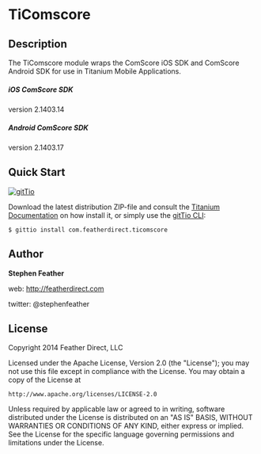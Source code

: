 # TiComscore

## Description

The TiComscore module wraps the ComScore iOS SDK and ComScore Android SDK for use in Titanium Mobile Applications. 

##### iOS ComScore SDK
version 2.1403.14

##### Android ComScore SDK
version 2.1403.17

## Quick Start

[![gitTio](http://gitt.io/badge.png)](http://gitt.io/component/com.featherdirect.ticomscore)

Download the latest distribution ZIP-file and consult the [Titanium Documentation](http://docs.appcelerator.com/titanium/latest/#!/guide/Using_a_Module) on how
install it, or simply use the 
[gitTio CLI](http://gitt.io/cli):

`$ gittio install com.featherdirect.ticomscore`

## Author

**Stephen Feather**

web: http://featherdirect.com

twitter: @stephenfeather


## License

Copyright 2014 Feather Direct, LLC

Licensed under the Apache License, Version 2.0 (the "License");
you may not use this file except in compliance with the License.
You may obtain a copy of the License at

    http://www.apache.org/licenses/LICENSE-2.0

Unless required by applicable law or agreed to in writing, software
distributed under the License is distributed on an "AS IS" BASIS,
WITHOUT WARRANTIES OR CONDITIONS OF ANY KIND, either express or implied.
See the License for the specific language governing permissions and
limitations under the License.
